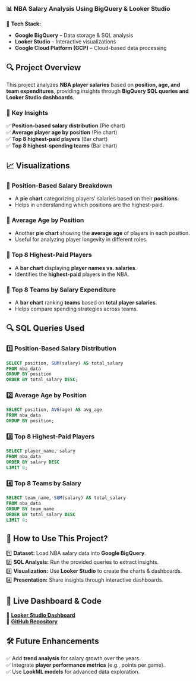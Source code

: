 ### 📊 **NBA Salary Analysis Using BigQuery & Looker Studio**  

🚀 **Tech Stack:**  
- **Google BigQuery** – Data storage & SQL analysis  
- **Looker Studio** – Interactive visualizations  
- **Google Cloud Platform (GCP)** – Cloud-based data processing  

## 🔍 **Project Overview**  
This project analyzes **NBA player salaries** based on **position, age, and team expenditures**, providing insights through **BigQuery SQL queries and Looker Studio dashboards**.  

### 🏀 **Key Insights**  
✅ **Position-based salary distribution** (Pie chart)  
✅ **Average player age by position** (Pie chart)  
✅ **Top 8 highest-paid players** (Bar chart)  
✅ **Top 8 highest-spending teams** (Bar chart)  

## 📈 **Visualizations**  

### 🎯 **Position-Based Salary Breakdown**  
- A **pie chart** categorizing players' salaries based on their **positions**.  
- Helps in understanding which positions are the highest-paid.  

### 🎯 **Average Age by Position**  
- Another **pie chart** showing the **average age** of players in each position.  
- Useful for analyzing player longevity in different roles.  

### 🎯 **Top 8 Highest-Paid Players**  
- A **bar chart** displaying **player names vs. salaries**.  
- Identifies the **highest-paid** players in the NBA.  

### 🎯 **Top 8 Teams by Salary Expenditure**  
- A **bar chart** ranking **teams** based on **total player salaries**.  
- Helps compare spending strategies across teams.  


## 🔍 **SQL Queries Used**  

### 1️⃣ **Position-Based Salary Distribution**  
```sql
SELECT position, SUM(salary) AS total_salary
FROM nba_data
GROUP BY position
ORDER BY total_salary DESC;
```

### 2️⃣ **Average Age by Position**  
```sql
SELECT position, AVG(age) AS avg_age
FROM nba_data
GROUP BY position;
```

### 3️⃣ **Top 8 Highest-Paid Players**  
```sql
SELECT player_name, salary
FROM nba_data
ORDER BY salary DESC
LIMIT 8;
```

### 4️⃣ **Top 8 Teams by Salary**  
```sql
SELECT team_name, SUM(salary) AS total_salary
FROM nba_data
GROUP BY team_name
ORDER BY total_salary DESC
LIMIT 8;
```

## 🚀 **How to Use This Project?**  
1️⃣ **Dataset:** Load NBA salary data into **Google BigQuery**.  
2️⃣ **SQL Analysis:** Run the provided queries to extract insights.  
3️⃣ **Visualization:** Use **Looker Studio** to create the charts & dashboards.  
4️⃣ **Presentation:** Share insights through interactive dashboards.  

## 📌 **Live Dashboard & Code**  
🔗 **[Looker Studio Dashboard](https://lookerstudio.google.com/reporting/5a58f08a-01fd-49bf-bf64-84fc8b520ca2)**  
🔗 **[GitHub Repository](https://github.com/namandeepsingh082/NBA-ANALYSIS)**  

## 🛠 **Future Enhancements**  
✅ Add **trend analysis** for salary growth over the years.  
✅ Integrate **player performance metrics** (e.g., points per game).  
✅ Use **LookML models** for advanced data exploration.  
